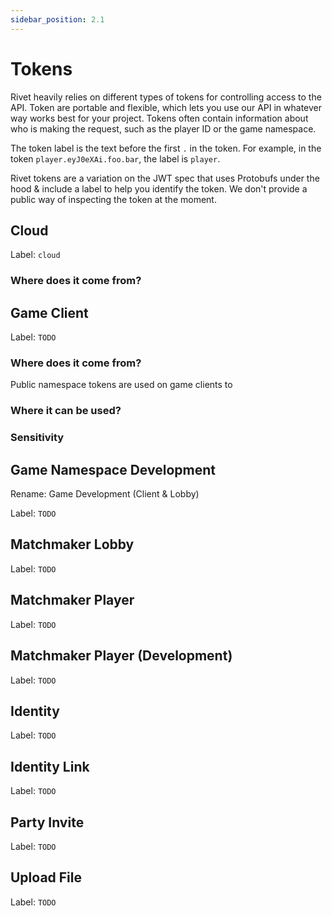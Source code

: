 ```yaml
---
sidebar_position: 2.1
---
```


# Tokens

Rivet heavily relies on different types of tokens for controlling access to the API. Token are portable and flexible, which lets you use our API in whatever way works best for your project. Tokens often contain information about who is making the request, such as the player ID or the game namespace.

The token label is the text before the first `.` in the token. For example, in the token `player.eyJ0eXAi.foo.bar`, the label is `player`.

Rivet tokens are a variation on the JWT spec that uses Protobufs under the hood & include a label to help you identify the token. We don't provide a public way of inspecting the token at the moment.

## Cloud

Label: `cloud`

### Where does it come from?

## Game Client

Label: `TODO`

### Where does it come from?

Public namespace tokens are used on game clients to 

### Where it can be used?

### Sensitivity

## Game Namespace Development

Rename: Game Development (Client & Lobby)

Label: `TODO`

## Matchmaker Lobby

Label: `TODO`

## Matchmaker Player

Label: `TODO`

## Matchmaker Player (Development)

Label: `TODO`

## Identity

Label: `TODO`

## Identity Link

Label: `TODO`


## Party Invite

Label: `TODO`

## Upload File

Label: `TODO`

